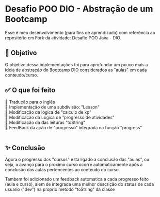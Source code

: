 <h1> Desafio POO DIO - Abstração de um Bootcamp</h1>

<p> Esse é meu desenvolvimento (para fins de aprendizado) com referência ao repositório em Fork da atividade: Desafio POO Java - DIO.</p>


<h2>🎯 Objetivo </h2>

<p>O objetivo dessa implementações foi para aprofundar um pouco mais a ideia de abstração do Bootcamp DIO considerados as "aulas" em cada conteudo/curso. 
</p>


<h2>✅ O que foi feito </h2>

🔸  Tradução para o inglês<br>
🔸  Implementação de uma subdivisão: "Lesson" <br>
🔸  Modificação da lógica de "calculo de xp"<br>
🔸  Modificação da Lógica de "progresso de atividades"<br>
🔸  Modificação da das leituras "toString"<br>
🔸  FeedBack da ação de "progresso" integrada na função "progress"<br>
<br>

<h2>✨ Conclusão </h2>
<p>Agora o progresso dos "cursos" esta ligado a conclusão das "aulas", ou seja, o avanço para o proximo curso ocorre automaticamente após a conclusão das aulas pertencentes ao conteudo do curso.
</p>
<p> Tambem foi adicionado um feedback automatica a cada progresso feito (aula e curso), alem de integrada uma melhor descrição do status de cada usuario ("dev") na proprio metodo "toString" da classe</p>
